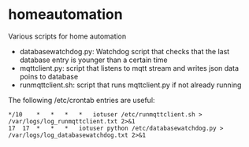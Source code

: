 # homeautomation
Various scripts for home automation

* databasewatchdog.py: Watchdog script that checks that the last database entry is younger than a certain time
* mqttclient.py: script that listens to mqtt stream and writes json data poins to database
* runmqttclient.sh: script that runs mqttclient.py if not already running


The following /etc/crontab entries are useful:
```
*/10	*	*	*	*	iotuser	/etc/runmqttclient.sh > /var/logs/log_runmqttclient.txt 2>&1
17	17	*	*	*	iotuser	python /etc/databasewatchdog.py > /var/logs/log_databasewatchdog.txt 2>&1
```
